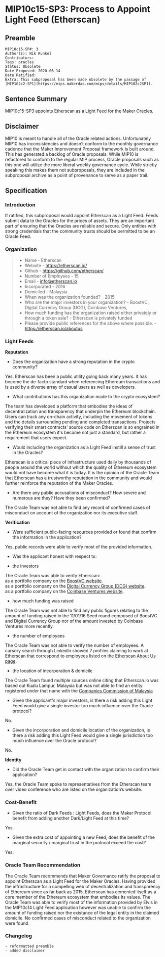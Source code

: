 # MIP10c15-SP3: Process to Appoint Light Feed (Etherscan)

## Preamble

```
MIP10c15-SP#: 3
Author(s): Nik Kunkel
Contributors:
Tags: oracles
Status: Obsolete
Date Proposed: 2020-06-14
Date Ratified:
Extra: This subproposal has been made obsolete by the passage of [MIP102c2-SP1](https://mips.makerdao.com/mips/details/MIP102c2SP1).
```

## Sentence Summary
MIP10c15-SP3 appoints Etherscan as a Light Feed for the Maker Oracles.

## Disclaimer
MIP10 is meant to handle all of the Oracle related actions. Unfortunately MIP10 has inconsistencies and doesn’t conform to the monthly governance cadence that the Maker Improvement Proposal framework is built around. This has generated a backlog of Oracle proposals. While MIP10 is refactored to conform to the regular MIP process, Oracle proposals such as this one will utilize the more liberal weekly governance cycle. While strictly speaking this makes them not subproposals, they are included in the subproposal archive as a point of provenance to serve as a paper trail.

## Specification

### Introduction

If ratified, this subproposal would appoint Etherscan as a Light Feed. Feeds submit data to the Oracles for the prices of assets. They are an important part of ensuring that the Oracles are reliable and secure. Only entities with strong credentials that the community trusts should be permitted to be an Oracle Feed.

### Organization

> * Name - Etherscan
> * Website - https://etherscan.io/
> * Github - https://github.com/etherscan/
> * Number of Employees - 15
> * Email - info@etherscan.io
> * Incorporated - 2016
> * Domiciled - Malaysia
> * When was the organization founded? - 2015
> * Who are the major investors in your organization? - BoostVC, Digital Currency Group (DCG), Coinbase Ventures,
> * How much funding has the organization raised either privately or through a token sale? - Etherscan is privately funded
> * Please provide public references for the above where possible. - https://etherscan.io/aboutus

### Light Feeds

**Reputation**

- Does the organization have a strong reputation in the crypto community?

Yes. Etherscan has been a public utility going back many years. It has become the de-facto standard when referencing Ethereum transactions and is used by a diverse array of casual users as well as developers.

- What contributions has this organization made to the crypto ecosystem?

The team has developed a platform that embodies the ideas of decentralization and transparency that underpin the Ethereum blockchain. Users can track any on-chain activity, including the movement of tokens and the details surrounding pending and completed transactions. Projects verifying their smart contracts' source code on Etherscan is so engrained in the Ethereum ecosystem it's become not just a standard, but rather a requirement that users expect.


- Would including the organization as a Light Feed instill a sense of trust in the Oracles?

Etherscan is a critical piece of infrastructure used daily by thousands of people around the world without which the quality of Ethereum ecosystem would not have become what it is today. It is the opinion of the Oracle Team that Etherscan has a trustworthy reputation in the community and would further reinforce the reputation of the Maker Oracles.

- Are there any public accusations of misconduct? How severe and numerous are they? Have they been confirmed?

The Oracle Team was not able to find any record of confirmed cases of misconduct on account of the organization nor its executive staff.

**Verification**

- Were sufficient public-facing resources provided or found that confirm the information in the application?

Yes, public records were able to verify most of the provided information.

- Was the applicant honest with respect to:

- the investors

The Oracle Team was able to verify Etherscan:   
	as a portfolio company on the [BoostVC website](https://www.boost.vc/portfolio).   
	as a portfolio company on the [Digital Currency Group (DCG) website](https://dcg.co/portfolio/).   
	as a portfolio company on the [Coinbase Ventures website](https://ventures.coinbase.com/).   

- how much funding was raised

The Oracle Team was not able to find any public figures relating to the amount of funding raised in the 11/01/16 Seed round composed of BoostVC and Digital Currency Group nor of the amount invested by Coinbase Ventures more recently.

- the number of employees

The Oracle Team was not able to verify the number of employees. A cursory search through LinkedIn showed 7 profiles claiming to work at Etherscan that correspond to employees listed on the [Etherscan About Us page](https://etherscan.io/aboutus).

- the location of incorporation & domicile

The Oracle Team found multiple sources online citing that Etherscan.io was based out Kualu Lampur, Malaysia but was not able to find an entity registered under that name with the [Companies Commission of Malaysia](https://www.ssm-einfo.my/)

- Given the applicant's major investors, is there a risk adding this Light Feed would give a single investor too much influence over the Oracle protocol?

No.

- Given the incorporation and domicile location of the organization, is there a risk adding this Light Feed would give a single jurisdiction too much influence over the Oracle protocol?

No.

**Identity**

- Did the Oracle Team get in contact with the organization to confirm their application?

Yes, the Oracle Team spoke to representatives from the Etherscan team over video conference who are listed on the organization’s website.

### Cost-Benefit

- Given the ratio of Dark Feeds : Light Feeds, does the Maker Protocol benefit from adding another Dark/Light Feed at this time?

Yes.

- Given the extra cost of appointing a new Feed, does the benefit of the marginal security / marginal trust in the protocol exceed the cost?

Yes.

### Oracle Team Recommendation

The Oracle Team recommends that Maker Governance ratify the proposal to appoint Etherscan as a Light Feed for the Maker Oracles.
Having provided the infrastructure for a compelling web of decentralization and transparency of Ethereum since as far back as 2015, Etherscan has cemented itself as a core member of the Ethereum ecosystem that embodies its values. The Oracle Team was able to verify most of the information provided by Elvis in the MIP10c14 Light Feed application however was unable to confirm the amount of funding raised nor the existance of the legal entity in the claimed domicile.  No confirmed cases of misconduct related to the organization were found.

### Changelog
	- reformatted preamble
	- added disclaimer
